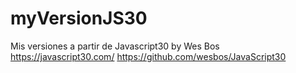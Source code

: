 # myVersionJS30
Mis versiones a partir de Javascript30 by Wes Bos
https://javascript30.com/
https://github.com/wesbos/JavaScript30
